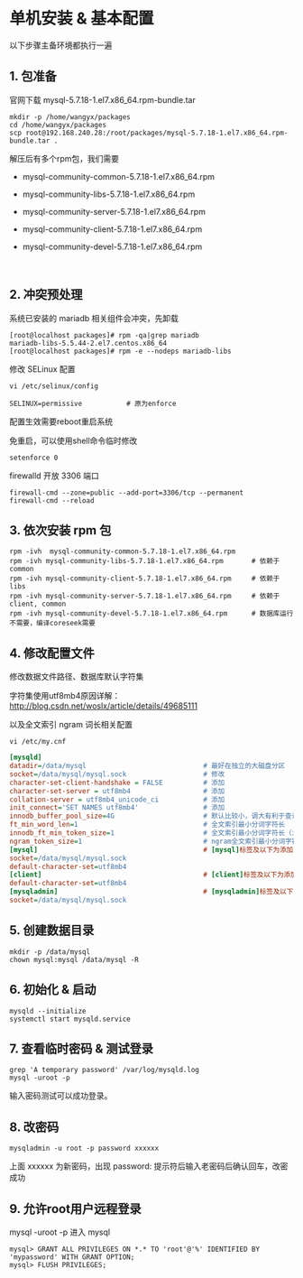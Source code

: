 # 单机安装 & 基本配置

以下步骤主备环境都执行一遍

## 1. 包准备

官网下载 mysql-5.7.18-1.el7.x86_64.rpm-bundle.tar

```shell
mkdir -p /home/wangyx/packages
cd /home/wangyx/packages
scp root@192.168.240.28:/root/packages/mysql-5.7.18-1.el7.x86_64.rpm-bundle.tar .
```

解压后有多个rpm包，我们需要

- mysql-community-common-5.7.18-1.el7.x86_64.rpm

- mysql-community-libs-5.7.18-1.el7.x86_64.rpm

- mysql-community-server-5.7.18-1.el7.x86_64.rpm

- mysql-community-client-5.7.18-1.el7.x86_64.rpm

- mysql-community-devel-5.7.18-1.el7.x86_64.rpm

  ​

## 2. 冲突预处理

系统已安装的 mariadb 相关组件会冲突，先卸载

```shell
[root@localhost packages]# rpm -qa|grep mariadb
mariadb-libs-5.5.44-2.el7.centos.x86_64
[root@localhost packages]# rpm -e --nodeps mariadb-libs
```

修改 SELinux 配置

```
vi /etc/selinux/config

SELINUX=permissive           # 原为enforce
```

配置生效需要reboot重启系统

免重启，可以使用shell命令临时修改

```
setenforce 0
```

firewalld 开放 3306 端口

```
firewall-cmd --zone=public --add-port=3306/tcp --permanent
firewall-cmd --reload
```



## 3. 依次安装 rpm 包

```shell
rpm -ivh  mysql-community-common-5.7.18-1.el7.x86_64.rpm
rpm -ivh mysql-community-libs-5.7.18-1.el7.x86_64.rpm       # 依赖于common
rpm -ivh mysql-community-client-5.7.18-1.el7.x86_64.rpm     # 依赖于libs
rpm -ivh mysql-community-server-5.7.18-1.el7.x86_64.rpm     # 依赖于client, common
rpm -ivh mysql-community-devel-5.7.18-1.el7.x86_64.rpm      # 数据库运行不需要，编译coreseek需要
```



## 4. 修改配置文件

修改数据文件路径、数据库默认字符集

字符集使用utf8mb4原因详解：http://blog.csdn.net/woslx/article/details/49685111

以及全文索引 ngram 词长相关配置

```shell
vi /etc/my.cnf
```

```ini
[mysqld]
datadir=/data/mysql                             # 最好在独立的大磁盘分区
socket=/data/mysql/mysql.sock                   # 修改
character-set-client-handshake = FALSE          # 添加
character-set-server = utf8mb4                  # 添加
collation-server = utf8mb4_unicode_ci           # 添加
init_connect='SET NAMES utf8mb4'                # 添加
innodb_buffer_pool_size=4G                      # 默认比较小，调大有利于查询性能
ft_min_word_len=1                               # 全文索引最小分词字符长
innodb_ft_min_token_size=1                      # 全文索引最小分词字符长（innadb引擎）
ngram_token_size=1                              # ngram全文索引最小分词字符长
[mysql]                                         # [mysql]标签及以下为添加
socket=/data/mysql/mysql.sock
default-character-set=utf8mb4
[client]                                        # [client]标签及以下为添加
default-character-set=utf8mb4
[mysqladmin]                                    # [mysqladmin]标签及以下为添加
socket=/data/mysql/mysql.sock
```



## 5. 创建数据目录

```
mkdir -p /data/mysql
chown mysql:mysql /data/mysql -R 
```



## 6. 初始化 & 启动

```
mysqld --initialize
systemctl start mysqld.service
```



## 7. 查看临时密码 & 测试登录

```
grep 'A temporary password' /var/log/mysqld.log
mysql -uroot -p
```

输入密码测试可以成功登录。



## 8. 改密码

```
mysqladmin -u root -p password xxxxxx

```

上面 xxxxxx 为新密码，出现 password: 提示符后输入老密码后确认回车，改密成功



## 9. 允许root用户远程登录

mysql -uroot -p 进入 mysql

```mysql
mysql> GRANT ALL PRIVILEGES ON *.* TO 'root'@'%' IDENTIFIED BY 'mypassword' WITH GRANT OPTION;
mysql> FLUSH PRIVILEGES;
```


